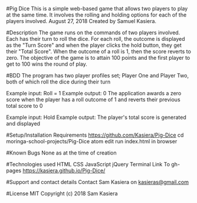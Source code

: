 #Pig Dice
This is a simple web-based game that allows two players to play at the same time. It involves the rolling and holding options for each of the players involved.
August 27, 2018
Created by Samuel Kasiera.

#Description
The game runs on the commands of two players involved. Each has their turn to roll the dice. For each roll, the outcome is displayed as the "Turn Score" and when the player clicks the hold button, they get their "Total Score". When the outcome of a roll is 1, then the score reverts to zero. The objective of the game is to attain 100 points and the first player to get to 100 wins the round of play.

#BDD
The program has two player profiles set; Player One and Player Two, both of which roll the dice during their turn


Example input: Roll = 1
Example output: 0
The application awards a zero score when the player has a roll outcome of 1 and reverts their previous total score to 0

Example input: Hold
Example output: The player's total score is generated and displayed



#Setup/Installation Requirements
https://github.com/Kasiera/Pig-Dice
cd moringa-school-projects/Pig-Dice
atom
edit
run index.html in browser

#Known Bugs
None as at the time of creation

#Technologies used
HTML
CSS
JavaScript
jQuery
Terminal
Link To gh-pages
https://kasiera.github.io/Pig-Dice/

#Support and contact details
Contact Sam Kasiera on kasieras@gmail.com

#License
MIT Copyright (c) 2018 Sam Kasiera
